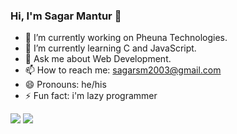 ### Hi, I'm Sagar Mantur 👋

- 🔭 I’m currently working on Pheuna Technologies.
- 🌱 I’m currently learning C and JavaScript.
- 💬 Ask me about Web Development.
- 📫 How to reach me: sagarsm2003@gmail.com
- 😄 Pronouns: he/his
- ⚡ Fun fact: i'm lazy programmer

<img src="https://github-readme-stats.vercel.app/api?username=sagarmantur&show_icons=true"/>
<img src="https://github-readme-stats.vercel.app/api/top-langs?username=sagarmantur"/>
